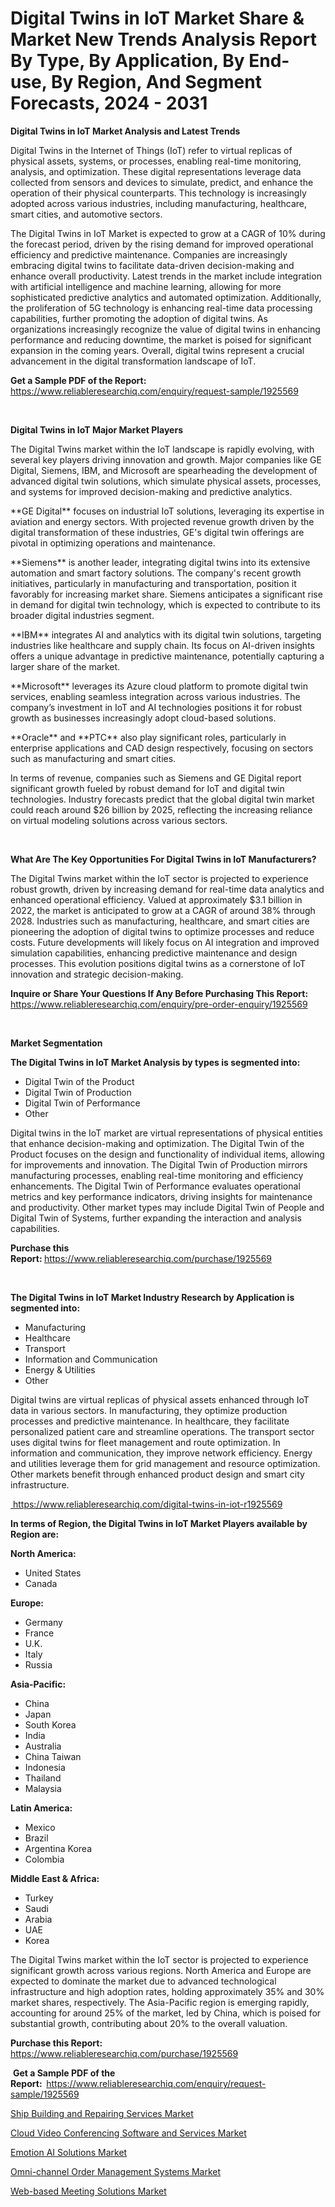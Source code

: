 <p><h1>Digital Twins in IoT Market Share & Market New Trends Analysis Report By Type, By Application, By End-use, By Region, And Segment Forecasts, 2024 - 2031</h1></p><p><strong>Digital Twins in IoT Market Analysis and Latest Trends</strong></p>
<p><p>Digital Twins in the Internet of Things (IoT) refer to virtual replicas of physical assets, systems, or processes, enabling real-time monitoring, analysis, and optimization. These digital representations leverage data collected from sensors and devices to simulate, predict, and enhance the operation of their physical counterparts. This technology is increasingly adopted across various industries, including manufacturing, healthcare, smart cities, and automotive sectors.</p><p>The Digital Twins in IoT Market is expected to grow at a CAGR of 10% during the forecast period, driven by the rising demand for improved operational efficiency and predictive maintenance. Companies are increasingly embracing digital twins to facilitate data-driven decision-making and enhance overall productivity. Latest trends in the market include integration with artificial intelligence and machine learning, allowing for more sophisticated predictive analytics and automated optimization. Additionally, the proliferation of 5G technology is enhancing real-time data processing capabilities, further promoting the adoption of digital twins. As organizations increasingly recognize the value of digital twins in enhancing performance and reducing downtime, the market is poised for significant expansion in the coming years. Overall, digital twins represent a crucial advancement in the digital transformation landscape of IoT.</p></p>
<p><strong>Get a Sample PDF of the Report:&nbsp;</strong> <a href="https://www.reliableresearchiq.com/enquiry/request-sample/1925569?utm_campaign=1769&utm_medium=2&utm_source=Github&utm_content=ia&utm_term=24102024&utm_id=digital-twins-in-iot">https://www.reliableresearchiq.com/enquiry/request-sample/1925569</a></p>
<p>&nbsp;</p>
<p><strong>Digital Twins in IoT Major Market Players</strong></p>
<p><p>The Digital Twins market within the IoT landscape is rapidly evolving, with several key players driving innovation and growth. Major companies like GE Digital, Siemens, IBM, and Microsoft are spearheading the development of advanced digital twin solutions, which simulate physical assets, processes, and systems for improved decision-making and predictive analytics.</p><p>**GE Digital** focuses on industrial IoT solutions, leveraging its expertise in aviation and energy sectors. With projected revenue growth driven by the digital transformation of these industries, GE's digital twin offerings are pivotal in optimizing operations and maintenance.</p><p>**Siemens** is another leader, integrating digital twins into its extensive automation and smart factory solutions. The company's recent growth initiatives, particularly in manufacturing and transportation, position it favorably for increasing market share. Siemens anticipates a significant rise in demand for digital twin technology, which is expected to contribute to its broader digital industries segment.</p><p>**IBM** integrates AI and analytics with its digital twin solutions, targeting industries like healthcare and supply chain. Its focus on AI-driven insights offers a unique advantage in predictive maintenance, potentially capturing a larger share of the market.</p><p>**Microsoft** leverages its Azure cloud platform to promote digital twin services, enabling seamless integration across various industries. The company’s investment in IoT and AI technologies positions it for robust growth as businesses increasingly adopt cloud-based solutions.</p><p>**Oracle** and **PTC** also play significant roles, particularly in enterprise applications and CAD design respectively, focusing on sectors such as manufacturing and smart cities.</p><p>In terms of revenue, companies such as Siemens and GE Digital report significant growth fueled by robust demand for IoT and digital twin technologies. Industry forecasts predict that the global digital twin market could reach around $26 billion by 2025, reflecting the increasing reliance on virtual modeling solutions across various sectors.</p></p>
<p>&nbsp;</p>
<p><strong>What Are The Key Opportunities For Digital Twins in IoT Manufacturers?</strong></p>
<p><p>The Digital Twins market within the IoT sector is projected to experience robust growth, driven by increasing demand for real-time data analytics and enhanced operational efficiency. Valued at approximately $3.1 billion in 2022, the market is anticipated to grow at a CAGR of around 38% through 2028. Industries such as manufacturing, healthcare, and smart cities are pioneering the adoption of digital twins to optimize processes and reduce costs. Future developments will likely focus on AI integration and improved simulation capabilities, enhancing predictive maintenance and design processes. This evolution positions digital twins as a cornerstone of IoT innovation and strategic decision-making.</p></p>
<p><strong>Inquire or Share Your Questions If Any Before Purchasing This Report:</strong> <a href="https://www.reliableresearchiq.com/enquiry/pre-order-enquiry/1925569?utm_campaign=1769&utm_medium=2&utm_source=Github&utm_content=ia&utm_term=24102024&utm_id=digital-twins-in-iot">https://www.reliableresearchiq.com/enquiry/pre-order-enquiry/1925569</a></p>
<p>&nbsp;</p>
<p><strong>Market Segmentation</strong></p>
<p><strong>The Digital Twins in IoT Market Analysis by types is segmented into:</strong></p>
<p><ul><li>Digital Twin of the Product</li><li>Digital Twin of Production</li><li>Digital Twin of Performance</li><li>Other</li></ul></p>
<p><p>Digital twins in the IoT market are virtual representations of physical entities that enhance decision-making and optimization. The Digital Twin of the Product focuses on the design and functionality of individual items, allowing for improvements and innovation. The Digital Twin of Production mirrors manufacturing processes, enabling real-time monitoring and efficiency enhancements. The Digital Twin of Performance evaluates operational metrics and key performance indicators, driving insights for maintenance and productivity. Other market types may include Digital Twin of People and Digital Twin of Systems, further expanding the interaction and analysis capabilities.</p></p>
<p><strong>Purchase this Report:&nbsp;</strong><a href="https://www.reliableresearchiq.com/purchase/1925569?utm_campaign=1769&utm_medium=2&utm_source=Github&utm_content=ia&utm_term=24102024&utm_id=digital-twins-in-iot">https://www.reliableresearchiq.com/purchase/1925569</a></p>
<p>&nbsp;</p>
<p><strong>The Digital Twins in IoT Market Industry Research by Application is segmented into:</strong></p>
<p><ul><li>Manufacturing</li><li>Healthcare</li><li>Transport</li><li>Information and Communication</li><li>Energy & Utilities</li><li>Other</li></ul></p>
<p><p>Digital twins are virtual replicas of physical assets enhanced through IoT data in various sectors. In manufacturing, they optimize production processes and predictive maintenance. In healthcare, they facilitate personalized patient care and streamline operations. The transport sector uses digital twins for fleet management and route optimization. In information and communication, they improve network efficiency. Energy and utilities leverage them for grid management and resource optimization. Other markets benefit through enhanced product design and smart city infrastructure.</p></p>
<p><a href="https://www.reliableresearchiq.com/digital-twins-in-iot-r1925569?utm_campaign=1769&utm_medium=2&utm_source=Github&utm_content=ia&utm_term=24102024&utm_id=digital-twins-in-iot">&nbsp;https://www.reliableresearchiq.com/digital-twins-in-iot-r1925569</a></p>
<p><strong>In terms of Region, the Digital Twins in IoT Market Players available by Region are:</strong></p>
<p>
    <p> <strong> North America: </strong>
        <ul>
            <li>United States</li>
            <li>Canada</li>
        </ul>
        </p> 
    <p> <strong> Europe: </strong>
        <ul>
            <li>Germany</li>
            <li>France</li>
            <li>U.K.</li>
            <li>Italy</li>
            <li>Russia</li>
        </ul>
        </p> 
    <p> <strong> Asia-Pacific: </strong>
        <ul>
            <li>China</li>
            <li>Japan</li>
            <li>South Korea</li>
            <li>India</li>
            <li>Australia</li>
            <li>China Taiwan</li>
            <li>Indonesia</li>
            <li>Thailand</li>
            <li>Malaysia</li>
        </ul>
        </p> 
    <p> <strong> Latin America: </strong>
        <ul>
            <li>Mexico</li>
            <li>Brazil</li>
            <li>Argentina Korea</li>
            <li>Colombia</li>
        </ul>
        </p> 
    <p> <strong> Middle East & Africa: </strong>
        <ul>
            <li>Turkey</li>
            <li>Saudi</li>
            <li>Arabia</li>
            <li>UAE</li>
            <li>Korea</li>
        </ul>
    </p>
    </p>
<p><p>The Digital Twins market within the IoT sector is projected to experience significant growth across various regions. North America and Europe are expected to dominate the market due to advanced technological infrastructure and high adoption rates, holding approximately 35% and 30% market shares, respectively. The Asia-Pacific region is emerging rapidly, accounting for around 25% of the market, led by China, which is poised for substantial growth, contributing about 20% to the overall valuation.</p></p>
<p><strong>Purchase this Report: </strong><a href="https://www.reliableresearchiq.com/purchase/1925569?utm_campaign=1769&utm_medium=2&utm_source=Github&utm_content=ia&utm_term=24102024&utm_id=digital-twins-in-iot">https://www.reliableresearchiq.com/purchase/1925569</a></p>
<p>&nbsp;<strong>Get a Sample PDF of the Report:&nbsp;&nbsp;</strong><a href="https://www.reliableresearchiq.com/enquiry/request-sample/1925569?utm_campaign=1769&utm_medium=2&utm_source=Github&utm_content=ia&utm_term=24102024&utm_id=digital-twins-in-iot">https://www.reliableresearchiq.com/enquiry/request-sample/1925569</a></p>
<p><strong></strong></p>
<p><p><a href="https://www.linkedin.com/pulse/ship-building-repairing-services-market-research-report-forecast-0dnhe?utm_campaign=1769&utm_medium=2&utm_source=Github&utm_content=ia&utm_term=24102024&utm_id=digital-twins-in-iot">Ship Building and Repairing Services Market</a></p><p><a href="https://www.linkedin.com/pulse/cloud-video-conferencing-software-services-market-trends-vssce?utm_campaign=1769&utm_medium=2&utm_source=Github&utm_content=ia&utm_term=24102024&utm_id=digital-twins-in-iot">Cloud Video Conferencing Software and Services Market</a></p><p><a href="https://www.linkedin.com/pulse/emotion-ai-solutions-market-revolution-size-share-emerging-utzne?utm_campaign=1769&utm_medium=2&utm_source=Github&utm_content=ia&utm_term=24102024&utm_id=digital-twins-in-iot">Emotion AI Solutions Market</a></p><p><a href="https://www.linkedin.com/pulse/global-omni-channel-order-management-systems-112-cagr-forecast-sgt5e?utm_campaign=1769&utm_medium=2&utm_source=Github&utm_content=ia&utm_term=24102024&utm_id=digital-twins-in-iot">Omni-channel Order Management Systems Market</a></p><p><a href="https://www.linkedin.com/pulse/web-based-meeting-solutions-market-overview-forecast-nmlxe?utm_campaign=1769&utm_medium=2&utm_source=Github&utm_content=ia&utm_term=24102024&utm_id=digital-twins-in-iot">Web-based Meeting Solutions Market</a></p></p>